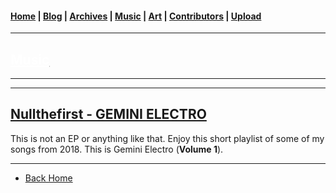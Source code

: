 <head>
  <!-- Favicon -->
  <link rel="shortcut icon" href="../../favicon.ico">
  <!-- Global site tag (gtag.js) - Google Analytics -->
  <script async src="https://www.googletagmanager.com/gtag/js?id=UA-129370470-1"></script>
  <script>
    window.dataLayer = window.dataLayer || [];
    function gtag(){dataLayer.push(arguments);}
    gtag('js', new Date());

    gtag('config', 'UA-129370470-1');
  </script>
</head>

<!-- Main Links -->
#### [Home](../../README.md) | [Blog](../../blog/main.md) | [Archives](../../archives.md) | [Music](../main.md) | [Art](../../art/main.md) | [Contributors](../../contributors.md) | [Upload](../../upload.md)

- - -

## [<span style="text-decoration: underline; color: #fff;">Music</span>](../main.md)

- - -

- - -

## [Nullthefirst - GEMINI ELECTRO](#)
 
This is not an EP or anything like that. Enjoy this short playlist of some of my songs from 2018. This is Gemini Electro (**Volume 1**).

- - -

* [Back Home](../README.md)